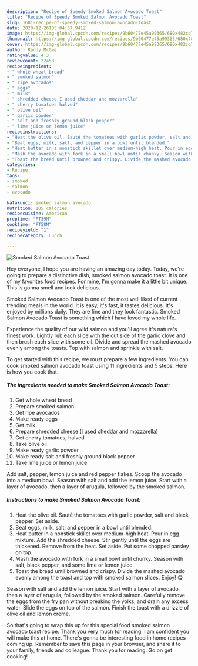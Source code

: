 ```yaml
---
description: "Recipe of Speedy Smoked Salmon Avocado Toast"
title: "Recipe of Speedy Smoked Salmon Avocado Toast"
slug: 1681-recipe-of-speedy-smoked-salmon-avocado-toast
date: 2020-12-26T05:04:57.941Z
image: https://img-global.cpcdn.com/recipes/9b60477e45a99365/680x482cq70/smoked-salmon-avocado-toast-recipe-main-photo.jpg
thumbnail: https://img-global.cpcdn.com/recipes/9b60477e45a99365/680x482cq70/smoked-salmon-avocado-toast-recipe-main-photo.jpg
cover: https://img-global.cpcdn.com/recipes/9b60477e45a99365/680x482cq70/smoked-salmon-avocado-toast-recipe-main-photo.jpg
author: Randy McGee
ratingvalue: 4.3
reviewcount: 22458
recipeingredient:
- " whole wheat bread"
- " smoked salmon"
- " ripe avocados"
- " eggs"
- " milk"
- " shredded cheese I used cheddar and mozzarella"
- " cherry tomatoes halved"
- " olive oil"
- " garlic powder"
- " salt and freshly ground black pepper"
- " lime juice or lemon juice"
recipeinstructions:
- "Heat the olive oil. Sauté the tomatoes with garlic powder, salt and black pepper. Set aside."
- "Beat eggs, milk, salt, and pepper in a bowl until blended."
- "Heat butter in a nonstick skillet over medium-high heat. Pour in egg mixture. Add the shredded cheese. Stir gently until the eggs are thickened. Remove from the heat. Set aside. Put some chopped parsley on top."
- "Mash the avocado with fork in a small bowl until chunky. Season with salt, black pepper, and some lime or lemon juice."
- "Toast the bread until browned and crispy. Divide the mashed avocado evenly among the toast and top with smoked salmon slices. Enjoy! 😋"
categories:
- Recipe
tags:
- smoked
- salmon
- avocado

katakunci: smoked salmon avocado 
nutrition: 105 calories
recipecuisine: American
preptime: "PT39M"
cooktime: "PT58M"
recipeyield: "1"
recipecategory: Lunch

---
```



![Smoked Salmon Avocado Toast](https://img-global.cpcdn.com/recipes/9b60477e45a99365/680x482cq70/smoked-salmon-avocado-toast-recipe-main-photo.jpg)

Hey everyone, I hope you are having an amazing day today. Today, we're going to prepare a distinctive dish, smoked salmon avocado toast. It is one of my favorites food recipes. For mine, I'm gonna make it a little bit unique. This is gonna smell and look delicious.

Smoked Salmon Avocado Toast is one of the most well liked of current trending meals in the world. It is easy, it's fast, it tastes delicious. It's enjoyed by millions daily. They are fine and they look fantastic. Smoked Salmon Avocado Toast is something which I have loved my whole life.

Experience the quality of our wild salmon and you&#39;ll agree it&#39;s nature&#39;s finest work. Lightly rub each slice with the cut side of the garlic clove and then brush each slice with some oil. Divide and spread the mashed avocado evenly among the toasts. Top with salmon and sprinkle with salt.


To get started with this recipe, we must prepare a few ingredients. You can cook smoked salmon avocado toast using 11 ingredients and 5 steps. Here is how you cook that.

<!--inarticleads1-->

##### The ingredients needed to make Smoked Salmon Avocado Toast:

1. Get  whole wheat bread
1. Prepare  smoked salmon
1. Get  ripe avocados
1. Make ready  eggs
1. Get  milk
1. Prepare  shredded cheese (I used cheddar and mozzarella)
1. Get  cherry tomatoes, halved
1. Take  olive oil
1. Make ready  garlic powder
1. Make ready  salt and freshly ground black pepper
1. Take  lime juice or lemon juice


Add salt, pepper, lemon juice and red pepper flakes. Scoop the avocado into a medium bowl. Season with salt and add the lemon juice. Start with a layer of avocado, then a layer of arugula, followed by the smoked salmon. 

<!--inarticleads2-->

##### Instructions to make Smoked Salmon Avocado Toast:

1. Heat the olive oil. Sauté the tomatoes with garlic powder, salt and black pepper. Set aside.
1. Beat eggs, milk, salt, and pepper in a bowl until blended.
1. Heat butter in a nonstick skillet over medium-high heat. Pour in egg mixture. Add the shredded cheese. Stir gently until the eggs are thickened. Remove from the heat. Set aside. Put some chopped parsley on top.
1. Mash the avocado with fork in a small bowl until chunky. Season with salt, black pepper, and some lime or lemon juice.
1. Toast the bread until browned and crispy. Divide the mashed avocado evenly among the toast and top with smoked salmon slices. Enjoy! 😋


Season with salt and add the lemon juice. Start with a layer of avocado, then a layer of arugula, followed by the smoked salmon. Carefully remove the eggs from the fry pan without breaking the yolks, and drain any excess water. Slide the eggs on top of the salmon. Finish the toast with a drizzle of olive oil and lemon creme. 

So that's going to wrap this up for this special food smoked salmon avocado toast recipe. Thank you very much for reading. I am confident you will make this at home. There's gonna be interesting food in home recipes coming up. Remember to save this page in your browser, and share it to your family, friends and colleague. Thank you for reading. Go on get cooking!
